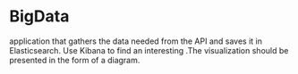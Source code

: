 # BigData
application that gathers the data needed from the API and saves it in Elasticsearch. Use Kibana to find an interesting .The visualization should be presented  in the form of a diagram.
